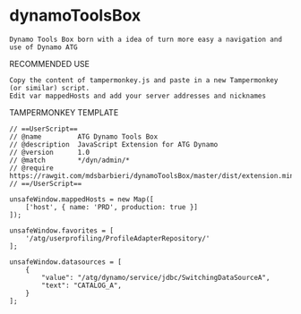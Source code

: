 # dynamoToolsBox
    
    Dynamo Tools Box born with a idea of turn more easy a navigation and use of Dynamo ATG

RECOMMENDED USE

    Copy the content of tampermonkey.js and paste in a new Tampermonkey (or similar) script. 
    Edit var mappedHosts and add your server addresses and nicknames

TAMPERMONKEY TEMPLATE

    // ==UserScript==
    // @name         ATG Dynamo Tools Box
    // @description  JavaScript Extension for ATG Dynamo
    // @version      1.0
    // @match        */dyn/admin/*
    // @require      https://rawgit.com/mdsbarbieri/dynamoToolsBox/master/dist/extension.min.js
    // ==/UserScript==

    unsafeWindow.mappedHosts = new Map([
        ['host', { name: 'PRD', production: true }]
    ]);

    unsafeWindow.favorites = [
        '/atg/userprofiling/ProfileAdapterRepository/'
    ];

    unsafeWindow.datasources = [
        {
            "value": "/atg/dynamo/service/jdbc/SwitchingDataSourceA",
            "text": "CATALOG_A",
        }
    ];